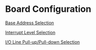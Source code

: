# Board Configuration

[ Base Address Selection](base-address-selection.md)

[ Interrupt Level Selection](interrupt-level-selection.md)

[ I/O Line Pull-up/Pull-down Selection](i-o-line-pull-up-pull-down-selection.md)

